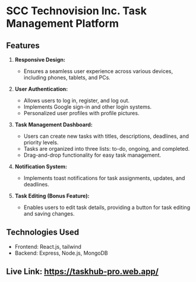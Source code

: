 # SCC Technovision Inc. Task Management Platform

## Features

1. **Responsive Design:**
   - Ensures a seamless user experience across various devices, including phones, tablets, and PCs.

2. **User Authentication:**
   - Allows users to log in, register, and log out.
   - Implements Google sign-in and other login systems.
   - Personalized user profiles with profile pictures.

3. **Task Management Dashboard:**
   - Users can create new tasks with titles, descriptions, deadlines, and priority levels.
   - Tasks are organized into three lists: to-do, ongoing, and completed.
   - Drag-and-drop functionality for easy task management.

4. **Notification System:**
   - Implements toast notifications for task assignments, updates, and deadlines.

5. **Task Editing (Bonus Feature):**
   - Enables users to edit task details, providing a button for task editing and saving changes.

## Technologies Used

- Frontend: React.js, tailwind
- Backend: Express, Node.js, MongoDB



## Live Link: https://taskhub-pro.web.app/
